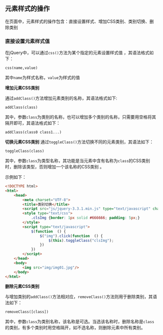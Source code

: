 ## 元素样式的操作

在页面中，元素样式的操作包含：直接设置样式、增加CSS类别、类别切换、删除类别

### **直接设置元素样式值**

在jQuery中，可以通过`css()`方法为某个指定的元素设置样式值 ，其语法格式如下：
```jquery
css(name,value)
```
其中`name`为样式名称，`value`为样式的值 

**增加元素CSS类别**

通过`addClass()`方法增加元素类别的名称，其语法格式如下:
```jquery
addClass(class)
```
其中，参数`class`为类别的名称，也可以增加多个类别的名称，只需要用空格将其隔开即可，其语法格式如下：
```jquery
addClass(class0 class1...)
```

**切换元素CSS类别**
通过`toggleClass()`方法切换不同的元素类别，其语法如下：
```jquery
toggleClass(class)
```
其中，参数`class`为类型名称，其功能是当元素中含有名称为`class`的CSS类别时，删除该类型，否则增加一个该名称的CSS类别 。

示例如下：
```html
<!DOCTYPE html>
<html>
	<head>
		<meta charset="UTF-8">
		<title>类别切换</title>
		<script src="js/jquery-3.3.1.min.js" type="text/javascript" charset="utf-8"></script>
		<style type="text/css">
			.clsImg {border: 1px solid #666666; padding: 5px;}
		</style>
		<script type="text/javascript">
			$(function  () {
				$("img").click(function  () {
					$(this).toggleClass("clsImg");
				})
			})
		</script>
	</head>
	<body>
		<img src="img/img01.jpg"/>
	</body>
</html>
```

**删除元素CSS类别**

与增加类别的`addClass()`方法相对应，`removeClass()`方法则用于删除类别，其语法如下：
```jquery
removeClass([class])
```
其中，参数`class`为类别名称，该名称是可选。当选该名称时，删除名称是`class`的类别，有多个类别时用空格隔开，如不选名称，则删除元素中所有类别。

